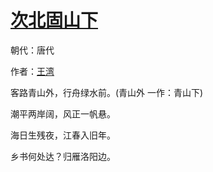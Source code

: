 # [次北固山下](http://so.gushiwen.org/view_5207.aspx)

朝代：唐代

作者：[王湾](http://so.gushiwen.org/author_117.aspx)

客路青山外，行舟绿水前。(青山外 一作：青山下)

潮平两岸阔，风正一帆悬。

海日生残夜，江春入旧年。

乡书何处达？归雁洛阳边。

